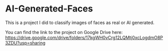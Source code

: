 # AI-Generated-Faces

This is a project I did to classify images of faces as real or AI generated.

You can find the link to the project on Google Drive here:
https://drive.google.com/drive/folders/17kgWH0vCrg12LQMtj0xcLogdmO8P3ZDU?usp=sharing
